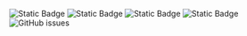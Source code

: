 ![Static Badge](https://img.shields.io/badge/blacklists-60-000000) ![Static Badge](https://img.shields.io/badge/blacklisted-2788080-cc0000) ![Static Badge](https://img.shields.io/badge/whitelisted-2245-00CC00) ![Static Badge](https://img.shields.io/badge/streaming_blacklist-28107-000000) ![GitHub issues](https://img.shields.io/github/issues/fabriziosalmi/blacklists)
